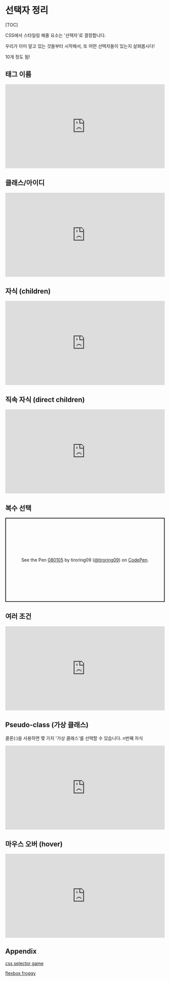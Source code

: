 # 선택자 정리

[TOC]

CSS에서 스타일링 해줄 요소는 '선택자'로 결정합니다.

우리가 이미 알고 있는 것들부터 시작해서, 또 어떤 선택자들이 있는지 살펴봅시다!

10개 정도 됨!

## 태그 이름

<iframe height="265" style="width: 100%;" scrolling="no" title="080101" src="https://codepen.io/tiroring09/embed/wvKrbGY?height=265&theme-id=default&default-tab=html,result" frameborder="no" allowtransparency="true" allowfullscreen="true" loading="lazy">
  See the Pen <a href='https://codepen.io/tiroring09/pen/wvKrbGY'>080101</a> by tiroring09
  (<a href='https://codepen.io/tiroring09'>@tiroring09</a>) on <a href='https://codepen.io'>CodePen</a>.
</iframe>

## 클래스/아이디

<iframe height="265" style="width: 100%;" scrolling="no" title="080102" src="https://codepen.io/tiroring09/embed/ZEbXNOE?height=265&theme-id=default&default-tab=html,result" frameborder="no" allowtransparency="true" allowfullscreen="true" loading="lazy">
  See the Pen <a href='https://codepen.io/tiroring09/pen/ZEbXNOE'>080102</a> by tiroring09
  (<a href='https://codepen.io/tiroring09'>@tiroring09</a>) on <a href='https://codepen.io'>CodePen</a>.
</iframe>

## 자식 (children)

<iframe height="265" style="width: 100%;" scrolling="no" title="080103" src="https://codepen.io/tiroring09/embed/vYNewKW?height=265&theme-id=default&default-tab=html,result" frameborder="no" allowtransparency="true" allowfullscreen="true" loading="lazy">
  See the Pen <a href='https://codepen.io/tiroring09/pen/vYNewKW'>080103</a> by tiroring09
  (<a href='https://codepen.io/tiroring09'>@tiroring09</a>) on <a href='https://codepen.io'>CodePen</a>.
</iframe>

## 직속 자식 (direct children)

<iframe height="265" style="width: 100%;" scrolling="no" title="080104" src="https://codepen.io/tiroring09/embed/KKdXLML?height=265&theme-id=default&default-tab=html,result" frameborder="no" allowtransparency="true" allowfullscreen="true" loading="lazy">
  See the Pen <a href='https://codepen.io/tiroring09/pen/KKdXLML'>080104</a> by tiroring09
  (<a href='https://codepen.io/tiroring09'>@tiroring09</a>) on <a href='https://codepen.io'>CodePen</a>.
</iframe>

## 복수 선택

<p class="codepen" data-height="265" data-theme-id="default" data-default-tab="html,result" data-user="tiroring09" data-slug-hash="xxwXNEE" style="height: 265px; box-sizing: border-box; display: flex; align-items: center; justify-content: center; border: 2px solid; margin: 1em 0; padding: 1em;" data-pen-title="080105">
  <span>See the Pen <a href="https://codepen.io/tiroring09/pen/xxwXNEE">
  080105</a> by tiroring09 (<a href="https://codepen.io/tiroring09">@tiroring09</a>)
  on <a href="https://codepen.io">CodePen</a>.</span>
</p>
<script async src="https://static.codepen.io/assets/embed/ei.js"></script>

## 여러 조건

<iframe height="265" style="width: 100%;" scrolling="no" title="080106" src="https://codepen.io/tiroring09/embed/KKdXLgL?height=265&theme-id=default&default-tab=html,result" frameborder="no" allowtransparency="true" allowfullscreen="true" loading="lazy">
  See the Pen <a href='https://codepen.io/tiroring09/pen/KKdXLgL'>080106</a> by tiroring09
  (<a href='https://codepen.io/tiroring09'>@tiroring09</a>) on <a href='https://codepen.io'>CodePen</a>.
</iframe>

## Pseudo-class (가상 클래스)

콜론(:)을 사용하면 몇 가지 '가상 클래스'를 선택할 수 있습니다.
n번째 자식

<iframe height="265" style="width: 100%;" scrolling="no" title="080107" src="https://codepen.io/tiroring09/embed/ExVwzNy?height=265&theme-id=default&default-tab=css,result" frameborder="no" allowtransparency="true" allowfullscreen="true" loading="lazy">
  See the Pen <a href='https://codepen.io/tiroring09/pen/ExVwzNy'>080107</a> by tiroring09
  (<a href='https://codepen.io/tiroring09'>@tiroring09</a>) on <a href='https://codepen.io'>CodePen</a>.
</iframe>

## 마우스 오버 (hover)

<iframe height="265" style="width: 100%;" scrolling="no" title="080108" src="https://codepen.io/tiroring09/embed/ZEbXNLY?height=265&theme-id=default&default-tab=css,result" frameborder="no" allowtransparency="true" allowfullscreen="true" loading="lazy">
  See the Pen <a href='https://codepen.io/tiroring09/pen/ZEbXNLY'>080108</a> by tiroring09
  (<a href='https://codepen.io/tiroring09'>@tiroring09</a>) on <a href='https://codepen.io'>CodePen</a>.
</iframe>

## Appendix
[css selector game](https://flukeout.github.io/)

[flexbox froggy](https://flexboxfroggy.com/#ko)